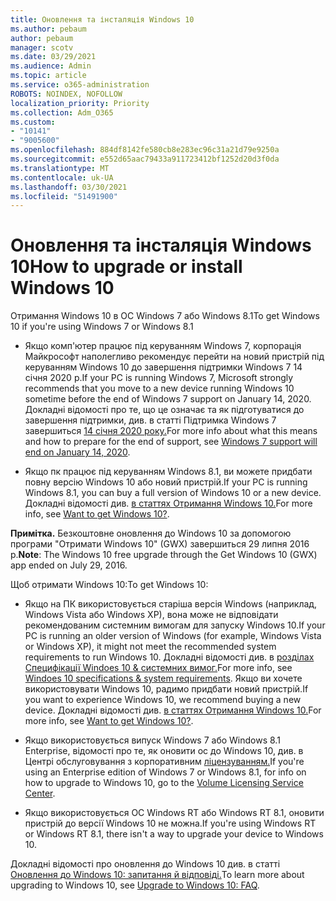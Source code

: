 ```yaml
---
title: Оновлення та інсталяція Windows 10
ms.author: pebaum
author: pebaum
manager: scotv
ms.date: 03/29/2021
ms.audience: Admin
ms.topic: article
ms.service: o365-administration
ROBOTS: NOINDEX, NOFOLLOW
localization_priority: Priority
ms.collection: Adm_O365
ms.custom:
- "10141"
- "9005600"
ms.openlocfilehash: 884df8142fe580cb8e283ec96c31a21d79e9250a
ms.sourcegitcommit: e552d65aac79433a911723412bf1252d20d3f0da
ms.translationtype: MT
ms.contentlocale: uk-UA
ms.lasthandoff: 03/30/2021
ms.locfileid: "51491900"
---
```

# <a name="how-to-upgrade-or-install-windows-10"></a><span data-ttu-id="202e2-102">Оновлення та інсталяція Windows 10</span><span class="sxs-lookup"><span data-stu-id="202e2-102">How to upgrade or install Windows 10</span></span>

<span data-ttu-id="202e2-103">Отримання Windows 10 в ОС Windows 7 або Windows 8.1</span><span class="sxs-lookup"><span data-stu-id="202e2-103">To get Windows 10 if you're using Windows 7 or Windows 8.1</span></span>

- <span data-ttu-id="202e2-104">Якщо комп'ютер працює під керуванням Windows 7, корпорація Майкрософт наполегливо рекомендує перейти на новий пристрій під керуванням Windows 10 до завершення підтримки Windows 7 14 січня 2020 р.</span><span class="sxs-lookup"><span data-stu-id="202e2-104">If your PC is running Windows 7, Microsoft strongly recommends that you move to a new device running Windows 10 sometime before the end of Windows 7 support on January 14, 2020.</span></span> <span data-ttu-id="202e2-105">Докладні відомості про те, що це означає та як підготуватися до завершення підтримки, див. в статті Підтримка Windows 7 завершиться [14 січня 2020 року.](https://support.microsoft.com/help/4057281/)</span><span class="sxs-lookup"><span data-stu-id="202e2-105">For more info about what this means and how to prepare for the end of support, see [Windows 7 support will end on January 14, 2020](https://support.microsoft.com/help/4057281/).</span></span>

- <span data-ttu-id="202e2-106">Якщо пк працює під керуванням Windows 8.1, ви можете придбати повну версію Windows 10 або новий пристрій.</span><span class="sxs-lookup"><span data-stu-id="202e2-106">If your PC is running Windows 8.1, you can buy a full version of Windows 10 or a new device.</span></span> <span data-ttu-id="202e2-107">Докладні відомості див. [в статтях Отримання Windows 10.](https://www.microsoft.com/windows/get-windows-10)</span><span class="sxs-lookup"><span data-stu-id="202e2-107">For more info, see [Want to get Windows 10?](https://www.microsoft.com/windows/get-windows-10).</span></span>

<span data-ttu-id="202e2-108">**Примітка.** Безкоштовне оновлення до Windows 10 за допомогою програми "Отримати Windows 10" (GWX) завершиться 29 липня 2016 р.</span><span class="sxs-lookup"><span data-stu-id="202e2-108">**Note**: The Windows 10 free upgrade through the Get Windows 10 (GWX) app ended on July 29, 2016.</span></span>

<span data-ttu-id="202e2-109">Щоб отримати Windows 10:</span><span class="sxs-lookup"><span data-stu-id="202e2-109">To get Windows 10:</span></span> 

- <span data-ttu-id="202e2-110">Якщо на ПК використовується старіша версія Windows (наприклад, Windows Vista або Windows XP), вона може не відповідати рекомендованим системним вимогам для запуску Windows 10.</span><span class="sxs-lookup"><span data-stu-id="202e2-110">If your PC is running an older version of Windows (for example, Windows Vista or Windows XP), it might not meet the recommended system requirements to run Windows 10.</span></span> <span data-ttu-id="202e2-111">Докладні відомості див. в [розділах Специфікації Windoes 10 & системних вимог.](https://www.microsoft.com/windows/windows-10-specifications)</span><span class="sxs-lookup"><span data-stu-id="202e2-111">For more info, see [Windoes 10 specifications & system requirements](https://www.microsoft.com/windows/windows-10-specifications).</span></span> <span data-ttu-id="202e2-112">Якщо ви хочете використовувати Windows 10, радимо придбати новий пристрій.</span><span class="sxs-lookup"><span data-stu-id="202e2-112">If you want to experience Windows 10, we recommend buying a new device.</span></span> <span data-ttu-id="202e2-113">Докладні відомості див. [в статтях Отримання Windows 10.](https://www.microsoft.com/windows/get-windows-10)</span><span class="sxs-lookup"><span data-stu-id="202e2-113">For more info, see [Want to get Windows 10?](https://www.microsoft.com/windows/get-windows-10).</span></span>

- <span data-ttu-id="202e2-114">Якщо використовується випуск Windows 7 або Windows 8.1 Enterprise, відомості про те, як оновити ос до Windows 10, див. в Центрі обслуговування з корпоративним [ліцензуванням.](https://www.microsoft.com/licensing/servicecenter/default.aspx)</span><span class="sxs-lookup"><span data-stu-id="202e2-114">If you're using an Enterprise edition of Windows 7 or Windows 8.1, for info on how to upgrade to Windows 10, go to the [Volume Licensing Service Center](https://www.microsoft.com/licensing/servicecenter/default.aspx).</span></span>

- <span data-ttu-id="202e2-115">Якщо використовується ОС Windows RT або Windows RT 8.1, оновити пристрій до версії Windows 10 не можна.</span><span class="sxs-lookup"><span data-stu-id="202e2-115">If you're using Windows RT or Windows RT 8.1, there isn't a way to upgrade your device to Windows 10.</span></span>

<span data-ttu-id="202e2-116">Докладні відомості про оновлення до Windows 10 див. в статті [Оновлення до Windows 10: запитання й відповіді.](https://support.microsoft.com/windows/upgrade-to-windows-10-faq-cce52341-7943-594e-72ce-e1cf00382445)</span><span class="sxs-lookup"><span data-stu-id="202e2-116">To learn more about upgrading to Windows 10, see [Upgrade to Windows 10: FAQ](https://support.microsoft.com/windows/upgrade-to-windows-10-faq-cce52341-7943-594e-72ce-e1cf00382445).</span></span>
